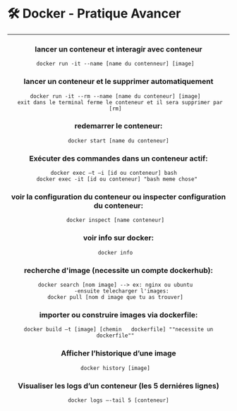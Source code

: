 # 🛠️ Docker - Pratique Avancer
<hr>
<div align="center">
  
### lancer un conteneur et interagir avec conteneur  
```
docker run -it --name [name du contenneur] [image]  
```
### lancer un conteneur et le supprimer automatiquement   
```
docker run -it --rm --name [name du conteneur] [image]  
 exit dans le terminal ferme le conteneur et il sera supprimer par [rm]  
```
### redemarrer le conteneur:   
```
docker start [name du conteneur]
```
### Exécuter des commandes dans un conteneur actif:  
```
 docker exec –t –i [id ou conteneur] bash    
 docker exec -it [id ou conteneur] "bash meme chose"  
```
### voir la configuration du conteneur ou inspecter configuration du conteneur:  
```
docker inspect [name conteneur]  
```
### voir info sur docker:  
```
docker info  
```
### recherche d'image (necessite un compte dockerhub):  
```
docker search [nom image] --> ex: nginx ou ubuntu  
    -ensuite telecharger l'images:  
docker pull [nom d image que tu as trouver]  
```
### importer ou construire images via dockerfile:  
```
docker build –t [image] [chemin   dockerfile] ""necessite un dockerfile""  
```
### Afficher l’historique d’une image  
```
docker history [image]  
```
### Visualiser les logs d’un conteneur (les 5 derniéres lignes)  
```
docker logs –-tail 5 [conteneur]
```

</div>
